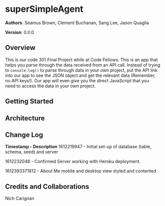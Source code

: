 # superSimpleAgent

**Authors**: Seamus Brown, Clement Buchanan, Sang Lee, Jason Quaglia

**Version**: 0.0.0

## Overview

This is our code 301 Final Project while at Code Fellows. This is an app that helps you parse through the data received from an API call. Instead of trying to `console.log()` to parse through data in your own project, put the API link into our app to see the JSON object and get the relevant data (Remember, no API keys!). Our app will even give you the direct JavaScript that you need to access the data in your own project.

## Getting Started

## Architecture

## Change Log

**Timestamp - Description**
1612219947 - Initial set-up of database (table, schema, seed) and server

1612232048 - Confirmed Server working with Heroku deployment.

1612393371812 - About Me mobile and desktop view styled and contented



## Credits and Collaborations

Nich Carignan
